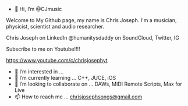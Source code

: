- 👋 Hi, I’m @CJmusic

Welcome to My Github page, my name is Chris Joseph. I'm a musician, physicist, scientist and audio researcher. 

Chris Joseph on LinkedIn
@humanitysdaddy on SoundCloud, Twitter, IG

Subscribe to me on Youtube!!!! 

https://www.youtube.com/c/chrisjosephyt



- 👀 I’m interested in ...
- 🌱 I’m currently learning ... C++, JUCE, iOS
- 💞️ I’m looking to collaborate on ... DAWs, MIDI Remote Scripts, Max for Live
- 📫 How to reach me ... chrisjosephsongs@gmail.com
